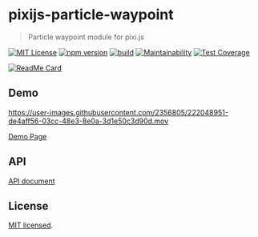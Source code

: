 # pixijs-particle-waypoint

> Particle waypoint module for pixi.js

[![MIT License](http://img.shields.io/badge/license-MIT-blue.svg?style=flat)](LICENSE)
[![npm version](https://badge.fury.io/js/@masatomakino%2Fpixijs-particle-waypoint.svg)](https://badge.fury.io/js/@masatomakino%2Fpixijs-particle-waypoint)
[![build](https://github.com/MasatoMakino/pixijs-particle-waypoint/actions/workflows/ci_main.yml/badge.svg?branch=main)](https://github.com/MasatoMakino/pixijs-particle-waypoint/actions/workflows/ci_main.yml)
[![Maintainability](https://api.codeclimate.com/v1/badges/90eacb3e6a78a7344b9b/maintainability)](https://codeclimate.com/github/MasatoMakino/pixijs-particle-waypoint/maintainability)
[![Test Coverage](https://api.codeclimate.com/v1/badges/90eacb3e6a78a7344b9b/test_coverage)](https://codeclimate.com/github/MasatoMakino/pixijs-particle-waypoint/test_coverage)

[![ReadMe Card](https://github-readme-stats.vercel.app/api/pin/?username=MasatoMakino&repo=pixijs-particle-waypoint)](https://github.com/MasatoMakino/pixijs-particle-waypoint)

## Demo

https://user-images.githubusercontent.com/2356805/222048951-de4aff56-03cc-48e3-8e0a-3d1e50c3d90d.mov

[Demo Page](https://masatomakino.github.io/pixijs-particle-waypoint/demo/)

## API

[API document](https://masatomakino.github.io/pixijs-particle-waypoint/api/)

## License

[MIT licensed](LICENSE).
